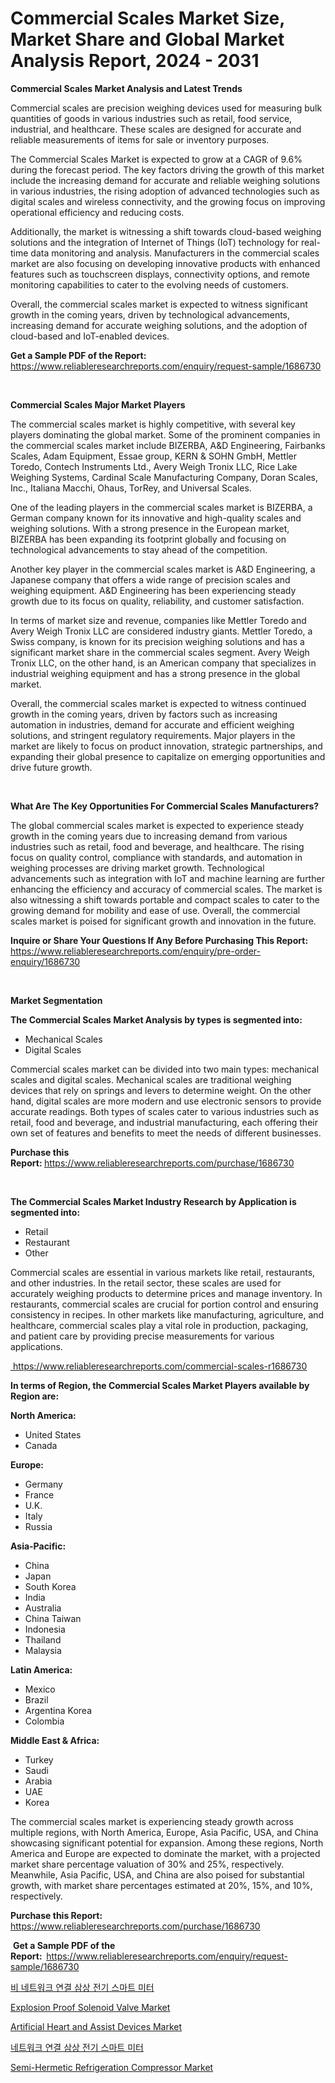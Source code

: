 <p><h1>Commercial Scales Market Size, Market Share and Global Market Analysis Report, 2024 - 2031</h1></p><p><strong>Commercial Scales Market Analysis and Latest Trends</strong></p>
<p><p>Commercial scales are precision weighing devices used for measuring bulk quantities of goods in various industries such as retail, food service, industrial, and healthcare. These scales are designed for accurate and reliable measurements of items for sale or inventory purposes.</p><p>The Commercial Scales Market is expected to grow at a CAGR of 9.6% during the forecast period. The key factors driving the growth of this market include the increasing demand for accurate and reliable weighing solutions in various industries, the rising adoption of advanced technologies such as digital scales and wireless connectivity, and the growing focus on improving operational efficiency and reducing costs.</p><p>Additionally, the market is witnessing a shift towards cloud-based weighing solutions and the integration of Internet of Things (IoT) technology for real-time data monitoring and analysis. Manufacturers in the commercial scales market are also focusing on developing innovative products with enhanced features such as touchscreen displays, connectivity options, and remote monitoring capabilities to cater to the evolving needs of customers.</p><p>Overall, the commercial scales market is expected to witness significant growth in the coming years, driven by technological advancements, increasing demand for accurate weighing solutions, and the adoption of cloud-based and IoT-enabled devices.</p></p>
<p><strong>Get a Sample PDF of the Report:&nbsp;</strong> <a href="https://www.reliableresearchreports.com/enquiry/request-sample/1686730">https://www.reliableresearchreports.com/enquiry/request-sample/1686730</a></p>
<p>&nbsp;</p>
<p><strong>Commercial Scales Major Market Players</strong></p>
<p><p>The commercial scales market is highly competitive, with several key players dominating the global market. Some of the prominent companies in the commercial scales market include BIZERBA, A&D Engineering, Fairbanks Scales, Adam Equipment, Essae group, KERN & SOHN GmbH, Mettler Toredo, Contech Instruments Ltd., Avery Weigh Tronix LLC, Rice Lake Weighing Systems, Cardinal Scale Manufacturing Company, Doran Scales, Inc., Italiana Macchi, Ohaus, TorRey, and Universal Scales.</p><p>One of the leading players in the commercial scales market is BIZERBA, a German company known for its innovative and high-quality scales and weighing solutions. With a strong presence in the European market, BIZERBA has been expanding its footprint globally and focusing on technological advancements to stay ahead of the competition.</p><p>Another key player in the commercial scales market is A&D Engineering, a Japanese company that offers a wide range of precision scales and weighing equipment. A&D Engineering has been experiencing steady growth due to its focus on quality, reliability, and customer satisfaction.</p><p>In terms of market size and revenue, companies like Mettler Toredo and Avery Weigh Tronix LLC are considered industry giants. Mettler Toredo, a Swiss company, is known for its precision weighing solutions and has a significant market share in the commercial scales segment. Avery Weigh Tronix LLC, on the other hand, is an American company that specializes in industrial weighing equipment and has a strong presence in the global market.</p><p>Overall, the commercial scales market is expected to witness continued growth in the coming years, driven by factors such as increasing automation in industries, demand for accurate and efficient weighing solutions, and stringent regulatory requirements. Major players in the market are likely to focus on product innovation, strategic partnerships, and expanding their global presence to capitalize on emerging opportunities and drive future growth.</p></p>
<p>&nbsp;</p>
<p><strong>What Are The Key Opportunities For Commercial Scales Manufacturers?</strong></p>
<p><p>The global commercial scales market is expected to experience steady growth in the coming years due to increasing demand from various industries such as retail, food and beverage, and healthcare. The rising focus on quality control, compliance with standards, and automation in weighing processes are driving market growth. Technological advancements such as integration with IoT and machine learning are further enhancing the efficiency and accuracy of commercial scales. The market is also witnessing a shift towards portable and compact scales to cater to the growing demand for mobility and ease of use. Overall, the commercial scales market is poised for significant growth and innovation in the future.</p></p>
<p><strong>Inquire or Share Your Questions If Any Before Purchasing This Report:</strong> <a href="https://www.reliableresearchreports.com/enquiry/pre-order-enquiry/1686730">https://www.reliableresearchreports.com/enquiry/pre-order-enquiry/1686730</a></p>
<p>&nbsp;</p>
<p><strong>Market Segmentation</strong></p>
<p><strong>The Commercial Scales Market Analysis by types is segmented into:</strong></p>
<p><ul><li>Mechanical Scales</li><li>Digital Scales</li></ul></p>
<p><p>Commercial scales market can be divided into two main types: mechanical scales and digital scales. Mechanical scales are traditional weighing devices that rely on springs and levers to determine weight. On the other hand, digital scales are more modern and use electronic sensors to provide accurate readings. Both types of scales cater to various industries such as retail, food and beverage, and industrial manufacturing, each offering their own set of features and benefits to meet the needs of different businesses.</p></p>
<p><strong>Purchase this Report:&nbsp;</strong><a href="https://www.reliableresearchreports.com/purchase/1686730">https://www.reliableresearchreports.com/purchase/1686730</a></p>
<p>&nbsp;</p>
<p><strong>The Commercial Scales Market Industry Research by Application is segmented into:</strong></p>
<p><ul><li>Retail</li><li>Restaurant</li><li>Other</li></ul></p>
<p><p>Commercial scales are essential in various markets like retail, restaurants, and other industries. In the retail sector, these scales are used for accurately weighing products to determine prices and manage inventory. In restaurants, commercial scales are crucial for portion control and ensuring consistency in recipes. In other markets like manufacturing, agriculture, and healthcare, commercial scales play a vital role in production, packaging, and patient care by providing precise measurements for various applications.</p></p>
<p><a href="https://www.reliableresearchreports.com/commercial-scales-r1686730">&nbsp;https://www.reliableresearchreports.com/commercial-scales-r1686730</a></p>
<p><strong>In terms of Region, the Commercial Scales Market Players available by Region are:</strong></p>
<p>
    <p> <strong> North America: </strong>
        <ul>
            <li>United States</li>
            <li>Canada</li>
        </ul>
        </p> 
    <p> <strong> Europe: </strong>
        <ul>
            <li>Germany</li>
            <li>France</li>
            <li>U.K.</li>
            <li>Italy</li>
            <li>Russia</li>
        </ul>
        </p> 
    <p> <strong> Asia-Pacific: </strong>
        <ul>
            <li>China</li>
            <li>Japan</li>
            <li>South Korea</li>
            <li>India</li>
            <li>Australia</li>
            <li>China Taiwan</li>
            <li>Indonesia</li>
            <li>Thailand</li>
            <li>Malaysia</li>
        </ul>
        </p> 
    <p> <strong> Latin America: </strong>
        <ul>
            <li>Mexico</li>
            <li>Brazil</li>
            <li>Argentina Korea</li>
            <li>Colombia</li>
        </ul>
        </p> 
    <p> <strong> Middle East & Africa: </strong>
        <ul>
            <li>Turkey</li>
            <li>Saudi</li>
            <li>Arabia</li>
            <li>UAE</li>
            <li>Korea</li>
        </ul>
    </p>
    </p>
<p><p>The commercial scales market is experiencing steady growth across multiple regions, with North America, Europe, Asia Pacific, USA, and China showcasing significant potential for expansion. Among these regions, North America and Europe are expected to dominate the market, with a projected market share percentage valuation of 30% and 25%, respectively. Meanwhile, Asia Pacific, USA, and China are also poised for substantial growth, with market share percentages estimated at 20%, 15%, and 10%, respectively.</p></p>
<p><strong>Purchase this Report: </strong><a href="https://www.reliableresearchreports.com/purchase/1686730">https://www.reliableresearchreports.com/purchase/1686730</a></p>
<p>&nbsp;<strong>Get a Sample PDF of the Report:&nbsp;&nbsp;</strong><a href="https://www.reliableresearchreports.com/enquiry/request-sample/1686730">https://www.reliableresearchreports.com/enquiry/request-sample/1686730</a></p>
<p><strong></strong></p>
<p><p><a href="https://github.com/novabrown3/Market-Research-Report-List-1/blob/main/7704572106111.md">비 네트워크 연결 삼상 전기 스마트 미터</a></p><p><a href="https://issuu.com/reportprime-2/docs/explosion-proof-solenoid-valve-mark_2fd9162e229277">Explosion Proof Solenoid Valve Market</a></p><p><a href="https://github.com/biheemgalvinlouises6hokrh3h/Market-Research-Report-List-2/blob/main/artificial-heart-and-assist-devices-market.md">Artificial Heart and Assist Devices Market</a></p><p><a href="https://github.com/Tristiarton768456/Market-Research-Report-List-2/blob/main/6655504106110.md">네트워크 연결 삼상 전기 스마트 미터</a></p><p><a href="https://github.com/guneycigdem35/Market-Research-Report-List-3/blob/main/semi-hermetic-refrigeration-compressor-market.md">Semi-Hermetic Refrigeration Compressor Market</a></p></p>